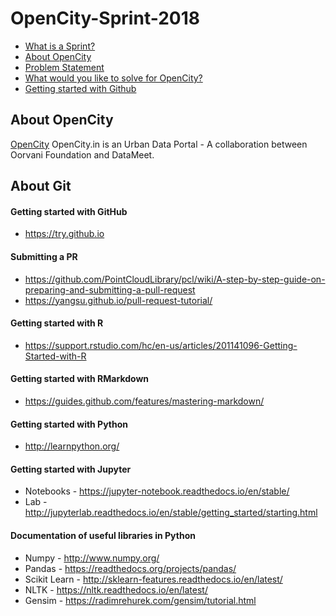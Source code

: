 # OpenCity-Sprint-2018
- [What is a Sprint?](https://github.com/DataKind-BLR/Sprint/wiki)
- [About OpenCity](https://github.com/DataKind-BLR/OpenCity-Sprint-2018/blob/master/README.md#about-opencity)
- [Problem Statement](https://github.com/DataKind-BLR/OpenCity-Sprint-2018/wiki)
- [What would you like to solve for OpenCity?](https://github.com/DataKind-BLR/OpenCity-Sprint-2018/issues)
- [Getting started with Github](https://github.com/DataKind-BLR/OpenCity-Sprint-2018/blob/master/README.md#about-git
) 

## About OpenCity

[OpenCity](http://opencity.in//) OpenCity.in is an Urban Data Portal - A collaboration between Oorvani Foundation and DataMeet. 

## About Git

#### Getting started with GitHub
- https://try.github.io

#### Submitting a PR
- https://github.com/PointCloudLibrary/pcl/wiki/A-step-by-step-guide-on-preparing-and-submitting-a-pull-request
- https://yangsu.github.io/pull-request-tutorial/

#### Getting started with R
- https://support.rstudio.com/hc/en-us/articles/201141096-Getting-Started-with-R

#### Getting started with RMarkdown
- https://guides.github.com/features/mastering-markdown/

#### Getting started with Python
- http://learnpython.org/

#### Getting started with Jupyter 
- Notebooks - https://jupyter-notebook.readthedocs.io/en/stable/
- Lab - http://jupyterlab.readthedocs.io/en/stable/getting_started/starting.html

#### Documentation of useful libraries in Python
- Numpy - http://www.numpy.org/
- Pandas - https://readthedocs.org/projects/pandas/
- Scikit Learn - http://sklearn-features.readthedocs.io/en/latest/
- NLTK - https://nltk.readthedocs.io/en/latest/
- Gensim - https://radimrehurek.com/gensim/tutorial.html
